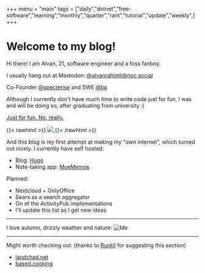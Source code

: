 +++
menu = "main"
tags = ["daily","dotnet","free-software","learning","monthly","quarter","rant","tutorial","update","weekly",]
+++

# Welcome to my blog!

Hi there! I am Alvan, 21, software engineer and a foss fanboy.

I usually hang out at Mastodon: [@alvanrahimli@noc.social](https://noc.social/@alvanrahimli)

Co-Founder [@specterise](https://specterise.com) and SWE [@bp](https://bp.com)

Although I currently don't have much time to write code just for fun, I was and will be doing so, after graduating from university :) 

[Just for fun. No, really.](https://justforfunnoreally.dev/)

{{< rawhtml >}}
<a href="https://edleeman.co.uk/cookie-zero">
    <img src="https://edleeman.co.uk/images/cookiezero.svg">
</a>
{{< /rawhtml >}}

And this blog is my first attempt at making my "own internet", which turned out nicely. I currently have self hosted:
- Blog: [Hugo](https://gohugo.io)
- Note-taking app: [MoeMemos](https://github.com/mudkipme/MoeMemos)

Planned:
- Nextcloud + OnlyOffice
- Searx as a search aggregator
- On of the ActivityPub implementations
- I'll update this list as I get new ideas

___

I love autumn, drizzly weather and nature:
![Me](/images/me-yellow.jpeg "Me, smiling, because I love autumn, drizzly weather and nature")

___

Might worth checking out: (thanks to [Runkli](https://runkli.xyz/) for suggesting this section)
- [landchad.net](https://landchad.net)
- [based.cooking](https://based.cooking)
